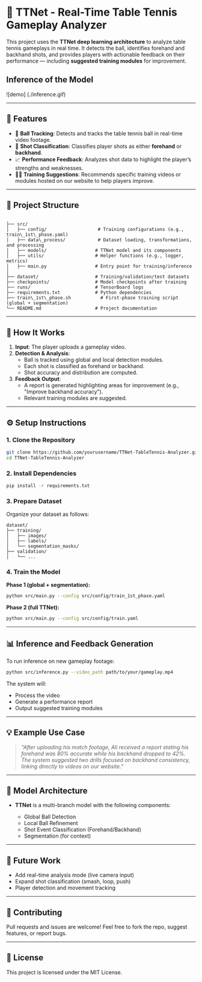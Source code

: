 # 🏓 TTNet - Real-Time Table Tennis Gameplay Analyzer

This project uses the **TTNet deep learning architecture** to analyze table tennis gameplays in real time. It detects the ball, identifies forehand and backhand shots, and provides players with actionable feedback on their performance — including **suggested training modules** for improvement.

## Inference of the Model

![demo] (./inference.gif)

---

## 🚀 Features

- 🎯 **Ball Tracking**: Detects and tracks the table tennis ball in real-time video footage.
- 🧠 **Shot Classification**: Classifies player shots as either **forehand** or **backhand**.
- 📈 **Performance Feedback**: Analyzes shot data to highlight the player’s strengths and weaknesses.
- 🏋️‍♂️ **Training Suggestions**: Recommends specific training videos or modules hosted on our website to help players improve.

---

## 📂 Project Structure

```

├── src/
│   ├── config/                   # Training configurations (e.g., train\_1st\_phase.yaml)
│   ├── data\_process/            # Dataset loading, transformations, and processing
│   ├── models/                  # TTNet model and its components
│   ├── utils/                   # Helper functions (e.g., logger, metrics)
│   ├── main.py                  # Entry point for training/inference
│
├── dataset/                     # Training/validation/test datasets
├── checkpoints/                 # Model checkpoints after training
├── runs/                        # TensorBoard logs
├── requirements.txt             # Python dependencies
├── train\_1st\_phase.sh           # First-phase training script (global + segmentation)
└── README.md                    # Project documentation

````

---

## 🧪 How It Works

1. **Input**: The player uploads a gameplay video.
2. **Detection & Analysis**:
   - Ball is tracked using global and local detection modules.
   - Each shot is classified as forehand or backhand.
   - Shot accuracy and distribution are computed.
3. **Feedback Output**:
   - A report is generated highlighting areas for improvement (e.g., "Improve backhand accuracy").
   - Relevant training modules are suggested.

---

## ⚙️ Setup Instructions

### 1. Clone the Repository
```bash
git clone https://github.com/yourusername/TTNet-TableTennis-Analyzer.git
cd TTNet-TableTennis-Analyzer
````

### 2. Install Dependencies

```bash
pip install -r requirements.txt
```

### 3. Prepare Dataset

Organize your dataset as follows:

```
dataset/
├── training/
│   ├── images/
│   ├── labels/
│   └── segmentation_masks/
├── validation/
│   └── ...
```

### 4. Train the Model

**Phase 1 (global + segmentation):**

```bash
python src/main.py --config src/config/train_1st_phase.yaml
```

**Phase 2 (full TTNet):**

```bash
python src/main.py --config src/config/train.yaml
```

---

## 📊 Inference and Feedback Generation

To run inference on new gameplay footage:

```bash
python src/inference.py --video_path path/to/your/gameplay.mp4
```

The system will:

* Process the video
* Generate a performance report
* Output suggested training modules

---

## 💡 Example Use Case

> *"After uploading his match footage, Ali received a report stating his forehand was 80% accurate while his backhand dropped to 42%. The system suggested two drills focused on backhand consistency, linking directly to videos on our website."*

---

## 🧠 Model Architecture

* **TTNet** is a multi-branch model with the following components:

  * Global Ball Detection
  * Local Ball Refinement
  * Shot Event Classification (Forehand/Backhand)
  * Segmentation (for context)

---

## 📌 Future Work

* Add real-time analysis mode (live camera input)
* Expand shot classification (smash, loop, push)
* Player detection and movement tracking

---

## 🤝 Contributing

Pull requests and issues are welcome! Feel free to fork the repo, suggest features, or report bugs.

---

## 📜 License

This project is licensed under the MIT License.
```
